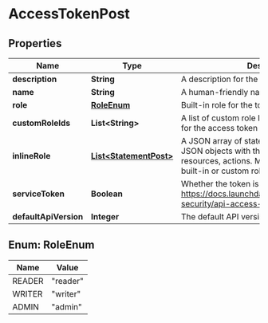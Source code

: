 

# AccessTokenPost


## Properties

| Name | Type | Description | Notes |
|------------ | ------------- | ------------- | -------------|
|**description** | **String** | A description for the access token |  [optional] |
|**name** | **String** | A human-friendly name for the access token |  [optional] |
|**role** | [**RoleEnum**](#RoleEnum) | Built-in role for the token |  [optional] |
|**customRoleIds** | **List&lt;String&gt;** | A list of custom role IDs to use as access limits for the access token |  [optional] |
|**inlineRole** | [**List&lt;StatementPost&gt;**](StatementPost.md) | A JSON array of statements represented as JSON objects with three attributes: effect, resources, actions. May be used in place of a built-in or custom role. |  [optional] |
|**serviceToken** | **Boolean** | Whether the token is a service token https://docs.launchdarkly.com/home/account-security/api-access-tokens#service-tokens |  [optional] |
|**defaultApiVersion** | **Integer** | The default API version for this token |  [optional] |



## Enum: RoleEnum

| Name | Value |
|---- | -----|
| READER | &quot;reader&quot; |
| WRITER | &quot;writer&quot; |
| ADMIN | &quot;admin&quot; |



